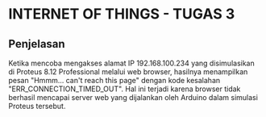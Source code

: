 # INTERNET OF THINGS - TUGAS 3
## Penjelasan
Ketika mencoba mengakses alamat IP 192.168.100.234 yang disimulasikan di Proteus 8.12 Professional melalui web browser, hasilnya menampilkan pesan "Hmmm… can't reach this page" dengan kode kesalahan "ERR_CONNECTION_TIMED_OUT". Hal ini terjadi karena browser tidak berhasil mencapai server web yang dijalankan oleh Arduino dalam simulasi Proteus tersebut.

